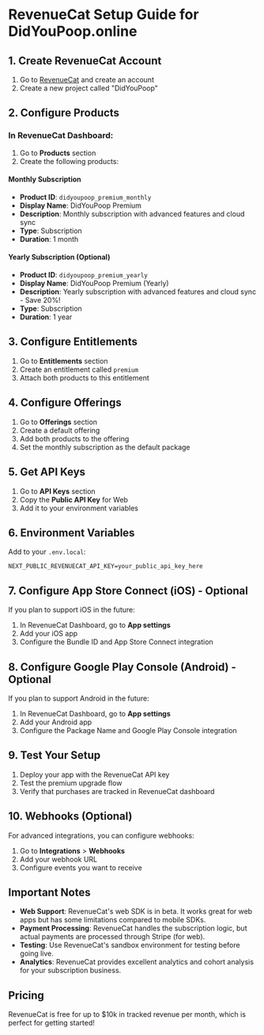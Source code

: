 # RevenueCat Setup Guide for DidYouPoop.online

## 1. Create RevenueCat Account

1. Go to [RevenueCat](https://www.revenuecat.com/) and create an account
2. Create a new project called "DidYouPoop"

## 2. Configure Products

### In RevenueCat Dashboard:

1. Go to **Products** section
2. Create the following products:

#### Monthly Subscription
- **Product ID**: `didyoupoop_premium_monthly`
- **Display Name**: DidYouPoop Premium
- **Description**: Monthly subscription with advanced features and cloud sync
- **Type**: Subscription
- **Duration**: 1 month

#### Yearly Subscription (Optional)
- **Product ID**: `didyoupoop_premium_yearly`
- **Display Name**: DidYouPoop Premium (Yearly)
- **Description**: Yearly subscription with advanced features and cloud sync - Save 20%!
- **Type**: Subscription
- **Duration**: 1 year

## 3. Configure Entitlements

1. Go to **Entitlements** section
2. Create an entitlement called `premium`
3. Attach both products to this entitlement

## 4. Configure Offerings

1. Go to **Offerings** section
2. Create a default offering
3. Add both products to the offering
4. Set the monthly subscription as the default package

## 5. Get API Keys

1. Go to **API Keys** section
2. Copy the **Public API Key** for Web
3. Add it to your environment variables

## 6. Environment Variables

Add to your `.env.local`:

```
NEXT_PUBLIC_REVENUECAT_API_KEY=your_public_api_key_here
```

## 7. Configure App Store Connect (iOS) - Optional

If you plan to support iOS in the future:

1. In RevenueCat Dashboard, go to **App settings**
2. Add your iOS app
3. Configure the Bundle ID and App Store Connect integration

## 8. Configure Google Play Console (Android) - Optional

If you plan to support Android in the future:

1. In RevenueCat Dashboard, go to **App settings**
2. Add your Android app
3. Configure the Package Name and Google Play Console integration

## 9. Test Your Setup

1. Deploy your app with the RevenueCat API key
2. Test the premium upgrade flow
3. Verify that purchases are tracked in RevenueCat dashboard

## 10. Webhooks (Optional)

For advanced integrations, you can configure webhooks:

1. Go to **Integrations** > **Webhooks**
2. Add your webhook URL
3. Configure events you want to receive

## Important Notes

- **Web Support**: RevenueCat's web SDK is in beta. It works great for web apps but has some limitations compared to mobile SDKs.
- **Payment Processing**: RevenueCat handles the subscription logic, but actual payments are processed through Stripe (for web).
- **Testing**: Use RevenueCat's sandbox environment for testing before going live.
- **Analytics**: RevenueCat provides excellent analytics and cohort analysis for your subscription business.

## Pricing

RevenueCat is free for up to $10k in tracked revenue per month, which is perfect for getting started!